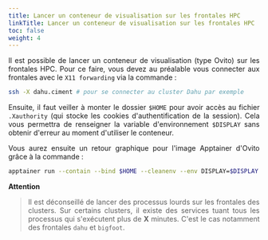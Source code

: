 ```yaml
---
title: Lancer un conteneur de visualisation sur les frontales HPC
linkTitle: Lancer un conteneur de visualisation sur les frontales HPC
toc: false
weight: 4
---
```


<div align="justify">

Il est possible de lancer un conteneur de visualisation (type Ovito) sur les frontales HPC. Pour ce faire, vous devez au préalable vous connecter aux frontales avec le `X11 forwarding` via la commande :

```bash
ssh -X dahu.ciment # pour se connecter au cluster Dahu par exemple
```

Ensuite, il faut veiller à monter le dossier `$HOME` pour avoir accès au fichier `.Xauthority` (qui stocke les cookies d'authentification de la session). Cela vous permettra de renseigner la variable d'environnement `$DISPLAY` sans obtenir d'erreur au moment d'utiliser le conteneur.

Vous aurez ensuite un retour graphique pour l'image Apptainer d'Ovito grâce à la commande :

```bash
apptainer run --contain --bind $HOME --cleanenv --env DISPLAY=$DISPLAY ovito.sif
```

**Attention**

> Il est déconseillé de lancer des processus lourds sur les frontales des clusters. Sur certains clusters, il existe des services tuant tous les processus qui s'exécutent plus de **X** minutes. C'est le cas notamment des frontales `dahu` et `bigfoot`.

</div>
